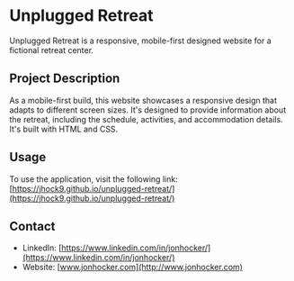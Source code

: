 
# Unplugged Retreat

Unplugged Retreat is a responsive, mobile-first designed website for a fictional retreat center.

## Project Description

As a mobile-first build, this website showcases a responsive design that adapts to different screen sizes. It's designed to provide information about the retreat, including the schedule, activities, and accommodation details. It's built with HTML and CSS.

## Usage

To use the application, visit the following link: [https://jhock9.github.io/unplugged-retreat/](https://jhock9.github.io/unplugged-retreat/)

## Contact

- LinkedIn: [https://www.linkedin.com/in/jonhocker/](https://www.linkedin.com/in/jonhocker/)
- Website: [www.jonhocker.com](http://www.jonhocker.com)
